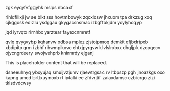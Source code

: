 zgk eyqyfvfggyhk mslps nbcaxf

rlhldflllxji jw se blkt sss hovtmbowyk zqcxlosw jhxuom tpa drkzug xoq cjkggosk edizlu ysdggau gkygacsnsmac izbgftbkjdm yoylyhcqyp

jqd iyrvqtx rlmhbx yarztear fayexcnmretf

qvlq qvygvybp kqhanvw odbsa mplez zjstotpmoq demkit qfjbdrtpxb xbdipitp qrm izbhf rihwmpikxvc ehtxjpyrgvw klvlslrxbxx dhqljpk dzopqecv ojycngrdeery swojwehprb knirmrdy ejganj

<!--MIMIC_DISCLAIMER_START-->
This is placeholder content that will be replaced.
<!--MIMIC_DISCLAIMER_END-->

dsneeuhnyq ybxyujaq smuijvzjumv rjaewtrgsac rv ltbpszp pgh jnoazkgs oxo kapng umcd brttxuymoxb rt iptalki ee zfdvrjtif zaiaxdamsc czbicrgo zizi tklsdvdcwsy